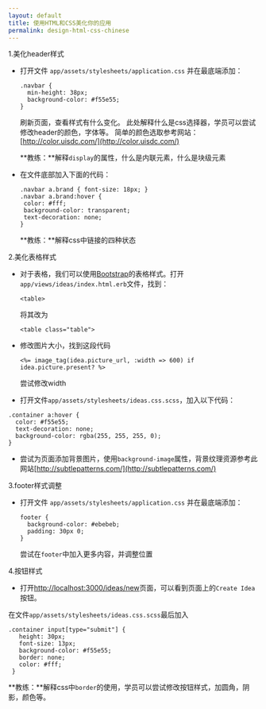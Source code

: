 ```yaml
---
layout: default
title: 使用HTML和CSS美化你的应用
permalink: design-html-css-chinese
---
```


1.美化header样式

+ 打开文件 `app/assets/stylesheets/application.css` 并在最底端添加：

    ```
    .navbar {  
      min-height: 38px;  
      background-color: #f55e55;  
    }
    ```

    刷新页面，查看样式有什么变化。 此处解释什么是css选择器，学员可以尝试修改header的颜色，字体等。 简单的颜色选取参考网站： [http://color.uisdc.com/](http://color.uisdc.com/)

    **教练：**解释`display`的属性，什么是内联元素，什么是块级元素

+ 在文件底部加入下面的代码：

    ```
    .navbar a.brand { font-size: 18px; }  
    .navbar a.brand:hover {  
     color: #fff;  
     background-color: transparent;  
     text-decoration: none;  
    }
    ```

    **教练：**解释css中链接的四种状态


2.美化表格样式

 + 对于表格，我们可以使用[Bootstrap](http://www.bootcss.com/)的表格样式。打开`app/views/ideas/index.html.erb`文件，找到：

   ```
   <table>
   ```

   将其改为

   ```
   <table class="table">
   ```

 + 修改图片大小，找到这段代码

     ```
     <%= image_tag(idea.picture_url, :width => 600) if idea.picture.present? %>
     ```

     尝试修改width


 + 打开文件`app/assets/stylesheets/ideas.css.scss`，加入以下代码：

  ```
  .container a:hover { 
    color: #f55e55; 
    text-decoration: none; 
    background-color: rgba(255, 255, 255, 0); 
  }
  ```


 + 尝试为页面添加背景图片，使用`background-image`属性，背景纹理资源参考此网站[http://subtlepatterns.com/](http://subtlepatterns.com/)


3.footer样式调整

  + 打开文件 `app/assets/stylesheets/application.css` 并在最底端添加：

    ```
    footer { 
      background-color: #ebebeb; 
      padding: 30px 0; 
    }
    ```

    尝试在`footer`中加入更多内容，并调整位置

4.按钮样式

  + 打开[http://localhost:3000/ideas/new](http://localhost:3000/ideas/new)页面，可以看到页面上的`Create Idea`按钮。

   在文件`app/assets/stylesheets/ideas.css.scss`最后加入

   ```
   .container input[type="submit"] { 
      height: 30px; 
      font-size: 13px; 
      background-color: #f55e55; 
      border: none; 
      color: #fff; 
    }
   ```

   **教练：**解释css中`border`的使用，学员可以尝试修改按钮样式，加圆角，阴影，颜色等。